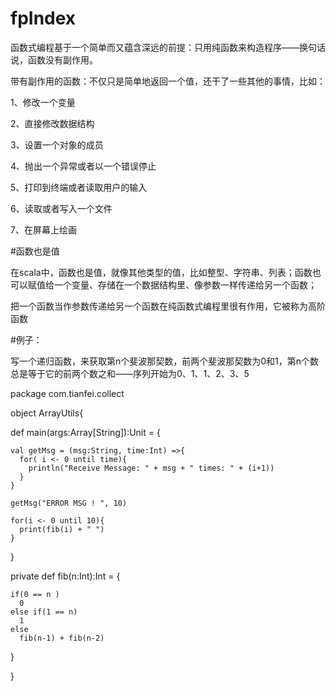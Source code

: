 # fpIndex

<p> 函数式编程基于一个简单而又蕴含深远的前提：只用纯函数来构造程序——换句话说，函数没有副作用。
<p> 带有副作用的函数：不仅只是简单地返回一个值，还干了一些其他的事情，比如：
<p> 1、修改一个变量
<p> 2、直接修改数据结构
<p> 3、设置一个对象的成员
<p> 4、抛出一个异常或者以一个错误停止
<p> 5、打印到终端或者读取用户的输入
<p> 6、读取或者写入一个文件
<p> 7、在屏幕上绘画

#函数也是值
<p>在scala中，函数也是值，就像其他类型的值，比如整型、字符串、列表；函数也可以赋值给一个变量、存储在一个数据结构里、像参数一样传递给另一个函数；
<p>把一个函数当作参数传递给另一个函数在纯函数式编程里很有作用，它被称为高阶函数

#例子：
<p>写一个递归函数，来获取第n个斐波那契数，前两个斐波那契数为0和1，第n个数总是等于它的前两个数之和——序列开始为0、1、1、2、3、5
<p>
package com.tianfei.collect

object ArrayUtils{
  
  def main(args:Array[String]):Unit = {
    
    val getMsg = (msg:String, time:Int) =>{
      for( i <- 0 until time){
        println("Receive Message: " + msg + " times: " + (i+1))
      }
    }
    
    getMsg("ERROR MSG ! ", 10)
    
    for(i <- 0 until 10){
      print(fib(i) + " ")
    }
    
    
  }
  
  private def fib(n:Int):Int = {
  
    if(0 == n )
      0 
    else if(1 == n)
      1
    else
      fib(n-1) + fib(n-2)
  }
  
}
